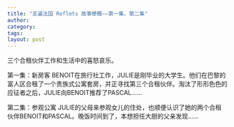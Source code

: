 ```yaml
---
title: "走遍法国 Reflets 故事梗概——第一集、第二集"
author:
category: 
tags: 
layout: post
---
```

三个合租伙伴工作和生活中的喜怒哀乐。

第一集：新房客
BENOIT在旅行社工作，JULIE是刚毕业的大学生。他们在巴黎的富人区合租了一个贵族式公寓套房，并正寻找第三个合租伙伴。淘汰了形形色色的应征者之后，JULIE向BENOIT推荐了PASCAL……

第二集：参观公寓
JULIE的父母来参观女儿的住处，也顺便认识了她的两个合租伙伴BENOIT和PASCAL。晚饭时间到了，本想担任大厨的父亲发现……

